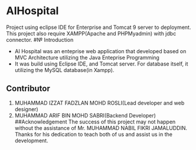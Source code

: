 # AIHospital
Project using eclipse IDE for Enterprise and Tomcat 9 server to deployment. This project also require XAMPP(Apache and PHPMyadmin) with jdbc connector.
#№ Introduction
- AI Hospital was an enteprise web application that developed based on MVC Architecture utilizing the Java Enteprise Programming
- It was build using Eclipse IDE, and Tomcat server. For database itself, it utilizing the MySQL database(in Xampp).
## Contributor
1. MUHAMMAD IZZAT FADZLAN MOHD ROSLI(Lead developer and web designer)
2. MUHAMMAD ARIF BIN MOHD SABRI(Backend Developer)
##Acknowledgement
The success of this project may not happen without the assistance of Mr. MUHAMMAD NABIL FIKRI JAMALUDDIN. Thanks for his dedication to teach both of us and assist us in the development.